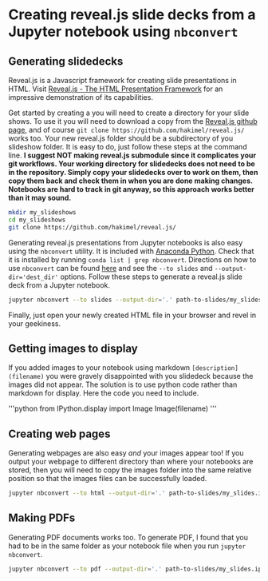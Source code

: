 # Creating reveal.js slide decks from a Jupyter notebook using `nbconvert`

## Generating slidedecks

Reveal.js is a Javascript framework for creating slide presentations in HTML.  Visit [Reveal.js - The HTML Presentation Framework](https://revealjs.com/) for an impressive demonstration of its capabilities.  

Get started by creating a you will need to create a directory for your slide shows.  To use it you will need to download a copy from the [Reveal.js github page](https://github.com/hakimel/reveal.js/), and of course `git clone https://github.com/hakimel/reveal.js/` works too.  Your new reveal.js folder should be a subdirectory of you slideshow folder.  It is easy to do, just follow these steps at the command line.  __I suggest NOT making reveal.js submodule since it complicates your git workflows.  Your working directory for slidedecks does not need to be in the repository.  Simply copy your slidedecks over to work on them, then copy them back and check them in when you are done making changes.  Notebooks are hard to track in git anyway, so this approach works better than it may sound.__

```bash
mkdir my_slideshows
cd my_slideshows
git clone https://github.com/hakimel/reveal.js/
```

Generating reveal.js presentations from Jupyter notebooks is also easy using the `nbconvert` utility.  It is included with [Anaconda Python](https://www.anaconda.com/).  Check that it is installed by running `conda list | grep nbconvert`.  Directions on how to use `nbconvert` can be found [here](https://ipython.org/ipython-doc/3/notebook/nbconvert.html) and see the `--to slides` and `--output-dir='dest_dir'` options.  Follow these steps to generate a reveal.js slide deck from a Jupyter notebook.

```bash
jupyter nbconvert --to slides --output-dir='.' path-to-slides/my_slides.ipynb
```

Finally, just open your newly created HTML file in your browser and revel in your geekiness.

## Getting images to display

If you added images to your notebook using markdown `[description](filename)` you were gravely disappointed with you slidedeck because the images did not appear.  The solution is to use python code rather than markdown for display.  Here the code you need to include.

'''python
from IPython.display import Image
Image(filename)
'''

## Creating web pages

Generating webpages are also easy _and_ your images appear too!  If you output your webpage to different directory than where your notebooks are stored, then you will need to copy the images folder into the same relative position so that the images files can be successfully loaded.

```bash
jupyter nbconvert --to html --output-dir='.' path-to-slides/my_slides.ipynb
```

## Making PDFs

Generating PDF documents works too. To generate PDF, I found that you had to be in the same folder as your notebook file when you run `jupyter nbconvert`. 

```bash
jupyter nbconvert --to pdf --output-dir='.' path-to-slides/my_slides.ipynb
```

